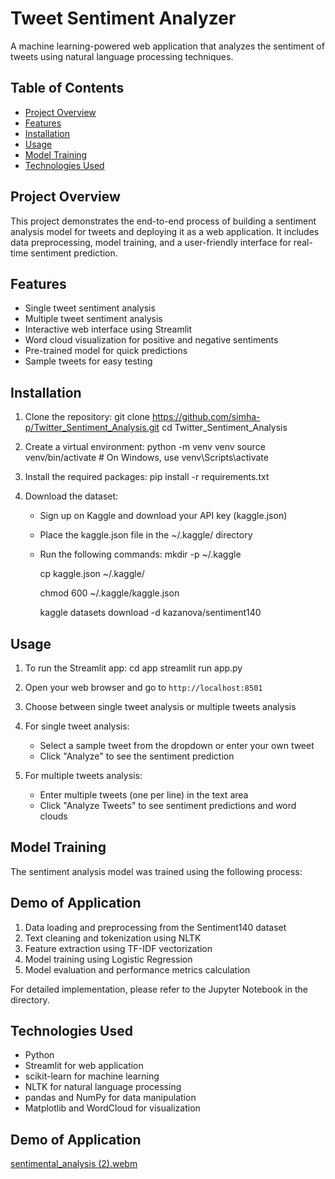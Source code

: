 # Tweet Sentiment Analyzer

A machine learning-powered web application that analyzes the sentiment of tweets using natural language processing techniques.

## Table of Contents
- [Project Overview](#project-overview)
- [Features](#features)
- [Installation](#installation)
- [Usage](#usage)
- [Model Training](#model-training)
- [Technologies Used](#technologies-used)

## Project Overview

This project demonstrates the end-to-end process of building a sentiment analysis model for tweets and deploying it as a web application. It includes data preprocessing, model training, and a user-friendly interface for real-time sentiment prediction.


## Features

- Single tweet sentiment analysis
- Multiple tweet sentiment analysis
- Interactive web interface using Streamlit
- Word cloud visualization for positive and negative sentiments
- Pre-trained model for quick predictions
- Sample tweets for easy testing

## Installation

1. Clone the repository:
git clone https://github.com/simha-p/Twitter_Sentiment_Analysis.git
cd Twitter_Sentiment_Analysis

2. Create a virtual environment:
python -m venv venv
source venv/bin/activate  # On Windows, use venv\Scripts\activate


3. Install the required packages:
pip install -r requirements.txt


4. Download the dataset:
   - Sign up on Kaggle and download your API key (kaggle.json)
   - Place the kaggle.json file in the ~/.kaggle/ directory
   - Run the following commands:
     mkdir -p ~/.kaggle

     cp kaggle.json ~/.kaggle/

     chmod 600 ~/.kaggle/kaggle.json

     kaggle datasets download -d kazanova/sentiment140
 

## Usage

1. To run the Streamlit app:
cd app
streamlit run app.py


2. Open your web browser and go to `http://localhost:8501`

3. Choose between single tweet analysis or multiple tweets analysis

4. For single tweet analysis:
   - Select a sample tweet from the dropdown or enter your own tweet
   - Click "Analyze" to see the sentiment prediction

5. For multiple tweets analysis:
   - Enter multiple tweets (one per line) in the text area
   - Click "Analyze Tweets" to see sentiment predictions and word clouds

## Model Training

The sentiment analysis model was trained using the following process:

## Demo of Application


1. Data loading and preprocessing from the Sentiment140 dataset
2. Text cleaning and tokenization using NLTK
3. Feature extraction using TF-IDF vectorization
4. Model training using Logistic Regression
5. Model evaluation and performance metrics calculation

For detailed implementation, please refer to the Jupyter Notebook in the  directory.

## Technologies Used

- Python 
- Streamlit for web application
- scikit-learn for machine learning
- NLTK for natural language processing
- pandas and NumPy for data manipulation
- Matplotlib and WordCloud for visualization

## Demo of Application
[sentimental_analysis (2).webm](https://github.com/user-attachments/assets/32ef4c1f-dda1-4a89-b285-bea4e2f11287)

